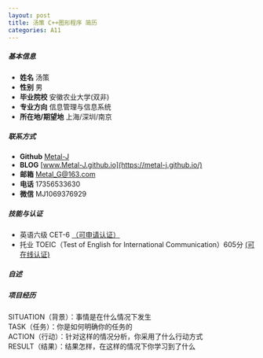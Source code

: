 ```yaml
---
layout: post
title: 汤策 C++图形程序 简历
categories: A11
---
```


##### 基本信息

- **姓名** 汤策  
- **性别** 男  
- **毕业院校** 安徽农业大学(双非)  
- **专业方向** 信息管理与信息系统  
- **所在地/期望地** 上海/深圳/南京  

##### 联系方式

- **Github** [Metal-J](https://github.com/Metal-J)  
- **BLOG** [www.Metal-J.github.io](https://metal-j.github.io/)  
- **邮箱** [Metal_G@163.com](https://Metal_G@163.com)  
- **电话** 17356533630  
- **微信** MJ1069376929  

##### 技能与认证

- 英语六级 CET-6 [（可申请认证）](http://cet.neea.edu.cn/html1/folder/19081/5179-1.htm)  
- 托业 TOEIC（Test of English for International Communication）605分 [(可在线认证)](http://www.toeic.cn/)  


##### 自述


##### 项目经历

SITUATION（背景）：事情是在什么情况下发生  
TASK（任务）：你是如何明确你的任务的  
ACTION（行动）：针对这样的情况分析，你采用了什么行动方式  
RESULT（结果）：结果怎样，在这样的情况下你学习到了什么  